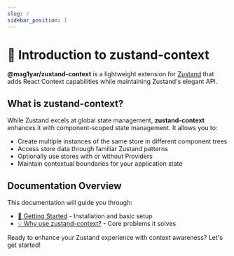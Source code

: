 ```yaml
---
slug: /
sidebar_position: 1
---
```


# 🐻 Introduction to zustand-context

**@mag1yar/zustand-context** is a lightweight extension for [Zustand](https://github.com/pmndrs/zustand) that adds React Context capabilities while maintaining Zustand's elegant API.

## What is zustand-context?

While Zustand excels at global state management, **zustand-context** enhances it with component-scoped state management. It allows you to:

- Create multiple instances of the same store in different component trees
- Access store data through familiar Zustand patterns
- Optionally use stores with or without Providers
- Maintain contextual boundaries for your application state

## Documentation Overview

This documentation will guide you through:

- [🚀 Getting Started](./getting-started) - Installation and basic setup
- [💡 Why use zustand-context?](./motivation) - Core problems it solves
  <!-- - **Core Concepts** - Understanding fundamental patterns -->
  <!-- - **Guides** - Detailed usage instructions with examples -->
  <!-- - **API Reference** - Complete documentation of all features -->
  <!-- - **Examples** - Real-world use cases and patterns -->

Ready to enhance your Zustand experience with context awareness? Let's get started!
